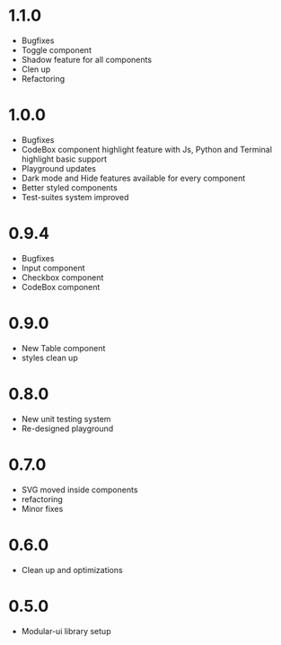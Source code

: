 # 1.1.0
- Bugfixes
- Toggle component
- Shadow feature for all components
- Clen up
- Refactoring

# 1.0.0

- Bugfixes
- CodeBox component highlight feature with Js, Python and Terminal highlight basic support
- Playground updates
- Dark mode and Hide features available for every component
- Better styled components
- Test-suites system improved

# 0.9.4

- Bugfixes
- Input component
- Checkbox component
- CodeBox component

# 0.9.0

- New Table component
- styles clean up

# 0.8.0

- New unit testing system
- Re-designed playground

# 0.7.0

- SVG moved inside components
- refactoring
- Minor fixes

# 0.6.0

- Clean up and optimizations

# 0.5.0

- Modular-ui library setup
